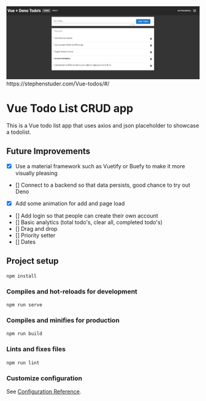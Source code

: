 <img src="./src/assets/vue-screenshot-v2.JPG" alt="html image" width="1000"/>
https://stephenstuder.com/Vue-todos/#/

# Vue Todo List CRUD app
This is a Vue todo list app that uses axios and json placeholder to showcase a todolist. 

## Future Improvements
- [x] Use a material framework such as Vuetify or Buefy to make it more visually pleasing
- [] Connect to a backend so that data persists, good chance to try out Deno
- [x] Add some animation for add and page load
- [] Add login so that people can create their own account
- [] Basic analytics (total todo's, clear all, completed todo's)
- [] Drag and drop 
- [] Priority setter
- [] Dates

## Project setup
```
npm install
```

### Compiles and hot-reloads for development
```
npm run serve
```

### Compiles and minifies for production
```
npm run build
```

### Lints and fixes files
```
npm run lint
```

### Customize configuration
See [Configuration Reference](https://cli.vuejs.org/config/).
